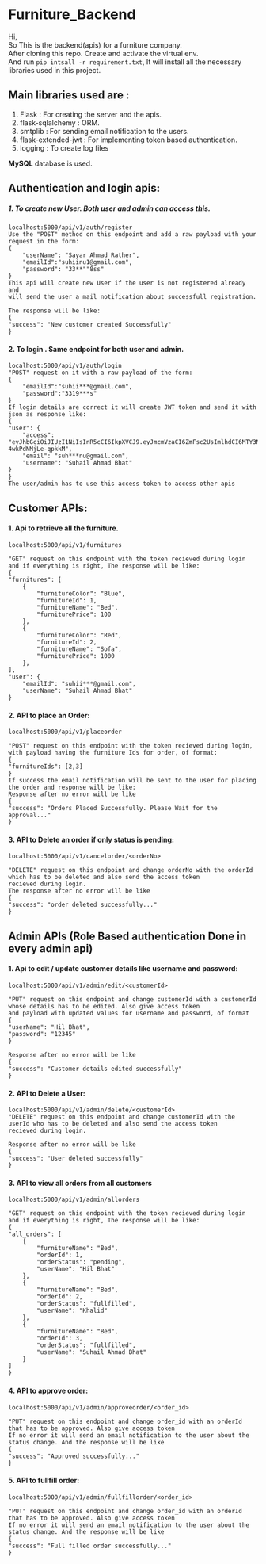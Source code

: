 # Furniture_Backend
Hi,  
So This is the backend(apis) for a furniture company.  
After cloning this repo. Create and activate the virtual env.  
And run `pip intsall -r requirement.txt`, It will install all the necessary libraries used in this project.

## Main libraries used are :
1. Flask : For creating the server and the apis.
2. flask-sqlalchemy : ORM.
3. smtplib : For sending email notification to the users.
4. flask-extended-jwt : For implementing token based authentication.
5. logging : To create log files

**MySQL** database is used.

## Authentication and login apis:

##### 1. To create new User. Both user and admin can access this.
    localhost:5000/api/v1/auth/register
    Use the "POST" method on this endpoint and add a raw payload with your request in the form:
    {
        "userName": "Sayar Ahmad Rather",
        "emailId":"suhiinu1@gmail.com",
        "password": "33**""8ss"
    }
    This api will create new User if the user is not registered already and   
    will send the user a mail notification about successfull registration.
      
    The response will be like:
    {
    "success": "New customer created Successfully"
    } 

#### 2. To login . Same endpoint for both user and admin.
    localhost:5000/api/v1/auth/login
    "POST" request on it with a raw payload of the form:
    {
        "emailId":"suhii***@gmail.com",
        "password":"3319***s"
    } 
    If login details are correct it will create JWT token and send it with json as response like:
    {
    "user": {
        "access": "eyJhbGciOiJIUzI1NiIsInR5cCI6IkpXVCJ9.eyJmcmVzaCI6ZmFsc2UsImlhdCI6MTY3NTE3MTEwOSwianRpIjoiMjA1MTQyYjgtZTU2MS00ZmZmLTkwZDktZDc2NzViODA0N2MyIiwidHlwZSI6ImFjY2VzcyIsInN1YiI6MTEsIm5iZiI6MTY3NTE3MTEwOSwiZXhwIjoxNjc1MTcyMDA5fQ.StdRWpZUzi99DS6uoyFEXgoLWD-4wkPdNMjLe-qpkkM",
        "email": "suh***nu@gmail.com",
        "username": "Suhail Ahmad Bhat"
    }
    }
    The user/admin has to use this access token to access other apis


## Customer APIs:
#### 1. Api to retrieve all the furniture.
    localhost:5000/api/v1/furnitures

    "GET" request on this endpoint with the token recieved during login and if everything is right, The response will be like:
    {
    "furnitures": [
        {
            "furnitureColor": "Blue",
            "furnitureId": 1,
            "furnitureName": "Bed",
            "furniturePrice": 100
        },
        {
            "furnitureColor": "Red",
            "furnitureId": 2,
            "furnitureName": "Sofa",
            "furniturePrice": 1000
        },
    ],
    "user": {
        "emailId": "suhii***@gmail.com",
        "userName": "Suhail Ahmad Bhat"
    }

#### 2. API to place an Order:
    localhost:5000/api/v1/placeorder

    "POST" request on this endpoint with the token recieved during login, with payload having the furniture Ids for order, of format:
    {
    "furnitureIds": [2,3]
    }
    If success the email notification will be sent to the user for placing the order and response will be like:
    Response after no error will be like
    {
    "success": "Orders Placed Successfully. Please Wait for the approval..."
    }

#### 3. API to Delete an order if only status is pending:
    localhost:5000/api/v1/cancelorder/<orderNo>

    "DELETE" request on this endpoint and change orderNo with the orderId which has to be deleted and also send the access token   
    recieved during login.
    The response after no error will be like
    {
    "success": "order deleted successfully..."
    }
    

## Admin APIs (Role Based authentication Done in every admin api)
#### 1. Api to edit / update customer details like username and password:
    localhost:5000/api/v1/admin/edit/<customerId>

    "PUT" request on this endpoint and change customerId with a customerId whose details has to be edited. Also give access token 
    and payload with updated values for username and password, of format
    {
    "userName": "Hil Bhat",
    "password": "12345"
    }

    Response after no error will be like
    {
    "success": "Customer details edited successfully"
    }

#### 2. API to Delete a User:
    localhost:5000/api/v1/admin/delete/<customerId>
    "DELETE" request on this endpoint and change customerId with the userId who has to be deleted and also send the access token  
    recieved during login.
    
    Response after no error will be like
    {
    "success": "User deleted successfully"
    }
    
#### 3. API to view all orders from all customers
    localhost:5000/api/v1/admin/allorders

    "GET" request on this endpoint with the token recieved during login and if everything is right, The response will be like:
    {
    "all_orders": [
        {
            "furnitureName": "Bed",
            "orderId": 1,
            "orderStatus": "pending",
            "userName": "Hil Bhat"
        },
        {
            "furnitureName": "Bed",
            "orderId": 2,
            "orderStatus": "fullfilled",
            "userName": "Khalid"
        },
        {
            "furnitureName": "Bed",
            "orderId": 3,
            "orderStatus": "fullfilled",
            "userName": "Suhail Ahmad Bhat"
        }
    ]
    }

#### 4. API to approve order:
    localhost:5000/api/v1/admin/approveorder/<order_id>

    "PUT" request on this endpoint and change order_id with an orderId that has to be approved. Also give access token 
    If no error it will send an email notification to the user about the status change. And the response will be like
    {
    "success": "Approved successfully..."
    }

#### 5. API to fullfill order:
    localhost:5000/api/v1/admin/fullfillorder/<order_id>

    "PUT" request on this endpoint and change order_id with an orderId that has to be approved. Also give access token 
    If no error it will send an email notification to the user about the status change. And the response will be like
    {
    "success": "Full filled order successfully..."
    }
